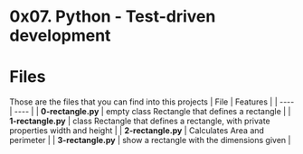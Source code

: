 # 0x07. Python - Test-driven development
# Files
Those are the files that you can find into this projects
| File | Features |
| ---- | ---- |
| **0-rectangle.py** | empty class Rectangle that defines a rectangle |
| **1-rectangle.py** | class Rectangle that defines a rectangle, with private properties width and height |
| **2-rectangle.py** | Calculates Area and perimeter |
| **3-rectangle.py** | show a rectangle with the dimensions given |